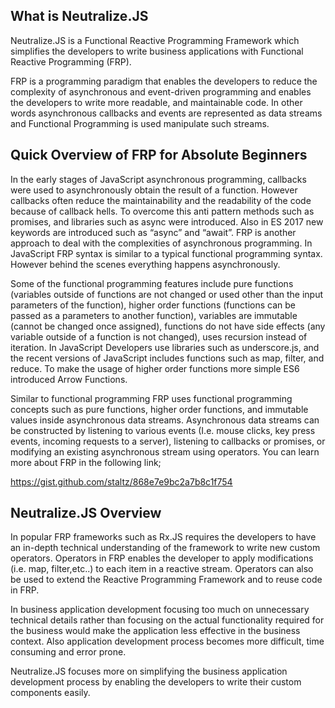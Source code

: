
## What is Neutralize.JS

Neutralize.JS is a Functional Reactive Programming Framework which simplifies the developers to write business applications with Functional Reactive Programming (FRP).

FRP is a programming paradigm that enables the developers to reduce the complexity of asynchronous and event-driven programming and enables the developers to write more readable, and maintainable code. In other words asynchronous callbacks and events are represented as data streams and Functional Programming is used manipulate such streams.



## Quick Overview of FRP for Absolute Beginners

In the early stages of JavaScript asynchronous programming, callbacks were used to asynchronously obtain the result of a function. However callbacks often reduce the maintainability and the readability of the code because of callback hells. To overcome this anti pattern methods such as promises, and libraries such as async were introduced. Also in ES 2017 new keywords are introduced such as “async” and “await”. FRP is another approach to deal with the complexities of asynchronous programming. In JavaScript FRP syntax is similar to a typical functional programming syntax. However behind the scenes everything happens asynchronously.

Some of the functional programming features include pure functions (variables outside of functions are not changed or used other than the input parameters of the function), higher order functions (functions can be passed as a parameters to another function), variables are immutable (cannot be changed once assigned), functions do not have side effects (any variable outside of a function is not changed), uses recursion instead of iteration. In JavaScript Developers use libraries such as underscore.js, and the recent versions of JavaScript includes functions such as map, filter, and reduce. To make the usage of higher order functions more simple ES6 introduced Arrow Functions.

Similar to functional programming FRP uses functional programming concepts such as pure functions, higher order functions, and immutable values inside asynchronous data streams. Asynchronous data streams can be constructed by listening to various events (I.e. mouse clicks, key press events, incoming requests to a server), listening to callbacks or promises, or modifying an existing asynchronous stream using operators. You can learn more about FRP in the following link;

https://gist.github.com/staltz/868e7e9bc2a7b8c1f754



## Neutralize.JS Overview

In popular FRP frameworks such as Rx.JS requires the developers to have an in-depth technical understanding of the framework to write new custom operators. Operators in FRP enables the developer to apply modifications (i.e. map, filter,etc..) to each item in a reactive stream. Operators can also be used to extend the Reactive Programming Framework and to reuse code in FRP.

In business application development focusing too much on unnecessary technical details rather than focusing on the actual functionality required for the business would make the application less effective in the business context. Also application development process becomes more difficult, time consuming and error prone. 

Neutralize.JS focuses more on simplifying the business application development process by enabling the developers to write their custom components easily.
